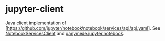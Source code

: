 jupyter-client
==============

Java client implementation of
[https://github.com/jupyter/notebook/notebook/services/api/api.yaml].
See [NotebookServicesClient] and [ganymede.jupyter.notebook].


[https://github.com/jupyter/notebook/notebook/services/api/api.yaml]: https://github.com/jupyter/notebook/blob/v6.5.2/notebook/services/api/api.yaml

[NotebookServicesClient]: https://allen-ball.github.io/ganymede/ganymede/jupyter/NotebookServicesClient.html
[ganymede.jupyter.notebook]: https://allen-ball.github.io/ganymede/ganymede/jupyter/notebook/package-summary.html
